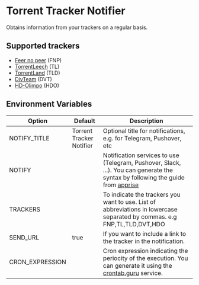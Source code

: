 # Torrent Tracker Notifier
Obtains information from your trackers on a regular basis.

## Supported trackers
- [Feer no peer](https://fearnopeer.com/) (FNP)
- [TorrentLeech](https://www.torrentleech.org) (TL)
- [TorrentLand](https://torrentland.li/) (TLD)
- [DivTeam](https://divteam.com/) (DVT)
- [HD-Olimpo](https://hd-olimpo.club/) (HDO)

## Environment Variables
| Option          	| Default                  	| Description                                                                                                                                                         	|
|-----------------	|--------------------------	|---------------------------------------------------------------------------------------------------------------------------------------------------------------------	|
| NOTIFY_TITLE    	| Torrent Tracker Notifier 	| Optional title for notifications, e.g. for Telegram, Pushover, etc                                                                                                  	|
| NOTIFY          	|                          	| Notification services to use (Telegram, Pushover, Slack, ...). You can generate the syntax by following the guide from [apprise](https://github.com/caronc/apprise) 	|
| TRACKERS        	|                          	| To indicate the trackers you want to use. List of abbreviations in lowercase separated by commas. e.g FNP,TL,TLD,DVT,HDO                                                      	|
| SEND_URL        	| true                     	| If you want to include a link to the tracker in the notification.                                                                                                   	|
| CRON_EXPRESSION 	|                          	| Cron expression indicating the periocity of the execution. You can generate it using the [crontab.guru](https://crontab.guru/) service.                             	|